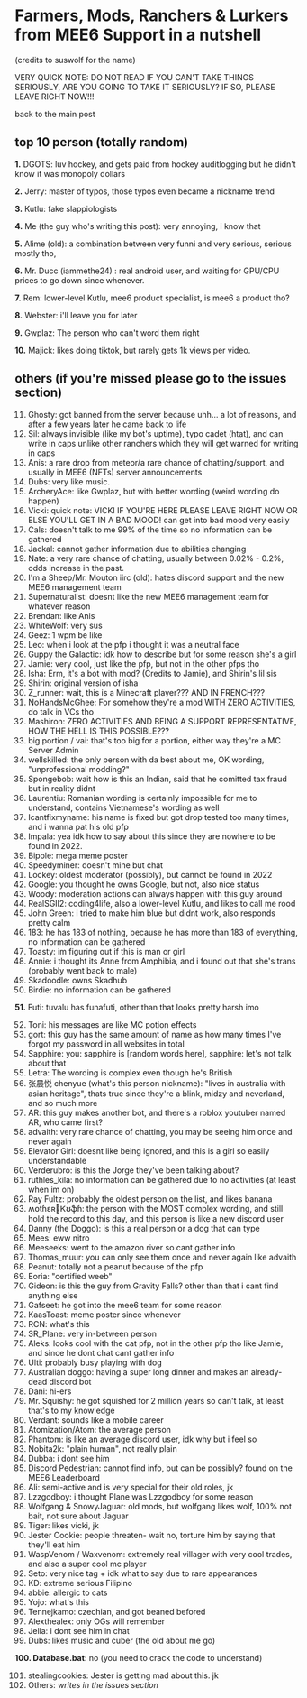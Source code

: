 # Farmers, Mods, Ranchers & Lurkers from MEE6 Support in a nutshell
(credits to suswolf for the name)

VERY QUICK NOTE: DO NOT READ IF YOU CAN'T TAKE THINGS SERIOUSLY, ARE YOU GOING TO TAKE IT SERIOUSLY? IF SO, PLEASE LEAVE RIGHT NOW!!!

back to the main post

## top 10 person (totally random)
**1.** DGOTS: luv hockey, and gets paid from hockey auditlogging but he didn't know it was monopoly dollars

**2.** Jerry: master of typos, those typos even became a nickname trend

**3.** Kutlu: fake slappiologists

**4.** Me (the guy who's writing this post): very annoying, i know that

**5.** Alime (old): a combination between very funni and very serious, serious mostly tho,

**6.** Mr. Ducc (iammethe24) : real android user, and waiting for GPU/CPU prices to go down since whenever.

**7.** Rem: lower-level Kutlu, mee6 product specialist, is mee6 a product tho?

**8.** Webster: i'll leave you for later

**9.** Gwplaz: The person who can't word them right

**10.** Majick: likes doing tiktok, but rarely gets 1k views per video.
## others (if you're missed please go to the issues section)

11. Ghosty: got banned from the server because uhh... a lot of reasons, and after a few years later he came back to life
12. Sil: always invisible (like my bot's uptime), typo cadet (htat), and can write in caps unlike other ranchers which they will get warned for writing in caps
13. Anis: a rare drop from meteor/a rare chance of chatting/support, and usually in MEE6 (NFTs) server announcements
14. Dubs: very like music.
15. ArcheryAce: like Gwplaz, but with better wording (weird wording do happen)
16. Vicki:
quick note: VICKI IF YOU'RE HERE PLEASE LEAVE RIGHT NOW OR ELSE YOU'LL GET IN A BAD MOOD!
can get into bad mood very easily
16. Cals: doesn't talk to me 99% of the time so no information can be gathered
17. Jackal: cannot gather information due to abilities changing
18. Nate: a very rare chance of chatting, usually between 0.02% - 0.2%, odds increase in the past.
19. I'm a Sheep/Mr. Mouton iirc (old): hates discord support and the new MEE6 management team
20. Supernaturalist: doesnt like the new MEE6 management team for whatever reason
21. Brendan: like Anis
22. WhiteWolf: very sus
23. Geez: 1 wpm be like
24. Leo: when i look at the pfp i thought it was a neutral face
25. Guppy the Galactic: idk how to describe but for some reason she's a girl
26. Jamie: very cool, just like the pfp, but not in the other pfps tho
27. Isha: Erm, it's a bot with mod? (Credits to Jamie), and Shirin's lil sis
28. Shirin: original version of isha
29. Z_runner: wait, this is a Minecraft player??? AND IN FRENCH???
30. NoHandsMcGhee: For somehow they're a mod WITH ZERO ACTIVITIES, do talk in VCs tho
31. Mashiron: ZERO ACTIVITIES AND BEING A SUPPORT REPRESENTATIVE, HOW THE HELL IS THIS POSSIBLE???
32. big portion / vai: that's too big for a portion, either way they're a MC Server Admin
33. wellskilled: the only person with da best about me, OK wording, "unprofessional modding?"
34. Spongebob: wait how is this an Indian, said that he comitted tax fraud but in reality didnt
35. Laurentiu: Romanian wording is certainly impossible for me to understand, contains Vietnamese's wording as well
36. Icantfixmyname: his name is fixed but got drop tested too many times, and i wanna pat his old pfp
37. Impala: yea idk how to say about this since they are nowhere to be found in 2022.
38. Bipole: mega meme poster
39. Speedyminer: doesn't mine but chat
40. Lockey: oldest moderator (possibly), but cannot be found in 2022
41. Google: you thought he owns Google, but not, also nice status
42. Woody: moderation actions can always happen with this guy around
43. RealSGII2: coding4life, also a lower-level Kutlu, and likes to call me rood
44. John Green: i tried to make him blue but didnt work, also responds pretty calm
45. 183: he has 183 of nothing, because he has more than 183 of everything, no information can be gathered
46. Toasty: im figuring out if this is man or girl
47. Annie: i thought its Anne from Amphibia, and i found out that she's trans (probably went back to male)
48. Skadoodle: owns Skadhub
49. Birdie: no information can be gathered 

**51.** Futi: tuvalu has funafuti, other than that looks pretty harsh imo

52. Toni: his messages are like MC potion effects
53. gort: this guy has the same amount of name as how many times I've forgot my password in all websites in total
54. Sapphire: you: sapphire is [random words here], sapphire: let's not talk about that
55. Letra: The wording is complex even though he's British
56. 张晨悦 chenyue (what's this person nickname): "lives in australia with asian heritage", thats true since they're a blink, midzy and neverland, and so much more
57. AR: this guy makes another bot, and there's a roblox youtuber named AR, who came first?
58. advaith: very rare chance of chatting, you may be seeing him once and never again
59. Elevator Girl: doesnt like being ignored, and this is a girl so easily understandable
60. Verderubro: is this the Jorge they've been talking about?
61. ruthles_kila: no information can be gathered due to no activities (at least when im on)
62. Ray Fultz: probably the oldest person on the list, and likes banana
63. ʍօtɦɛʀ👠Ꮶʊֆɦ: the person with the MOST complex wording, and still hold the record to this day, and this person is like a new discord user
64. Danny (the Doggo): is this a real person or a dog that can type
65. Mees: eww nitro
66. Meeseeks: went to the amazon river so cant gather info
67. Thomas_muur: you can only see them once and never again like advaith
68. Peanut: totally not a peanut because of the pfp
69. Eoria: "certified weeb"
70. Gideon: is this the guy from Gravity Falls? other than that i cant find anything else
71. Gafseet: he got into the mee6 team for some reason
72. KaasToast: meme poster since whenever
73. RCN: what's this
74. SR_Plane: very in-between person
75. Aleks: looks cool with the cat pfp, not in the other pfp tho like Jamie, and since he dont chat cant gather info
76. Ulti: probably busy playing with dog
77. Australian doggo: having a super long dinner and makes an already-dead discord bot
78. Dani: hi-ers
79. Mr. Squishy: he got squished for 2 million years so can't talk, at least that's to my knowledge
80. Verdant: sounds like a mobile career
81. Atomization/Atom: the average person
82. Phantom: is like an average discord user, idk why but i feel so
83. Nobita2k: "plain human", not really plain
84. Dubba: i dont see him
85. Discord Pedestrian: cannot find info, but can be possibly? found on the MEE6 Leaderboard
86. Ali: semi-active and is very special for their old roles, jk
87. Lzzgodboy: i thought Plane was Lzzgodboy for some reason
88. Wolfgang & SnowyJaguar: old mods, but wolfgang likes wolf, 100% not bait, not sure about Jaguar
89. Tiger: likes vicki, jk
90. Jester Cookie: people threaten- wait no, torture him by saying that they'll eat him
91. WaspVenom / Waxvenom: extremely real villager with very cool trades, and also a super cool mc player
92. Seto: very nice tag + idk what to say due to rare appearances
93. KD: extreme serious Filipino
94. abbie: allergic to cats
95. Yojo: what's this
96. Tennejkamo: czechian, and got beaned befored
97. Alexthealex: only OGs will remember
98. Jella: i dont see him in chat
99. Dubs: likes music and cuber (the old about me go)

**100. Database.bat**: no (you need to crack the code to understand)

101. stealingcookies: Jester is getting mad about this. jk
102. Others: *writes in the issues section*
